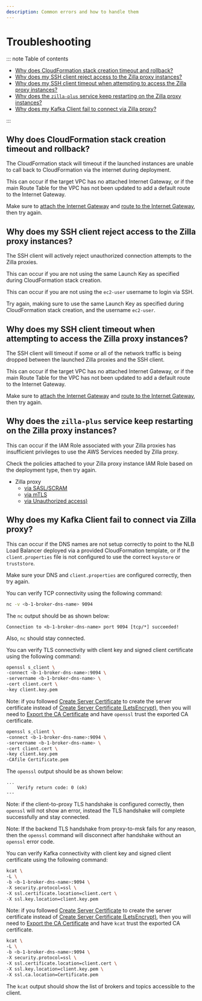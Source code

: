 ```yaml
---
description: Common errors and how to handle them
---
```


# Troubleshooting

::: note Table of contents

- [Why does CloudFormation stack creation timeout and rollback?](#why-does-cloudformation-stack-creation-timeout-and-rollback)
- [Why does my SSH client reject access to the Zilla proxy instances?](#why-does-my-ssh-client-reject-access-to-the-zilla-proxy-instances)
- [Why does my SSH client timeout when attempting to access the Zilla proxy instances?](#why-does-my-ssh-client-timeout-when-attempting-to-access-the-zilla-proxy-instances)
- [Why does the `zilla-plus` service keep restarting on the Zilla proxy instances?](#why-does-the-zilla-plus-service-keep-restarting-on-the-zilla-proxy-instances)
- [Why does my Kafka Client fail to connect via Zilla proxy?](#why-does-my-kafka-client-fail-to-connect-via-zilla-proxy)

:::

## Why does CloudFormation stack creation timeout and rollback?

The CloudFormation stack will timeout if the launched instances are unable to call back to CloudFormation via the internet during deployment.

This can occur if the target VPC has no attached Internet Gateway, or if the main Route Table for the VPC has not been updated to add a default route to the Internet Gateway.

Make sure to [attach the Internet Gateway](./create-vpc.md#attach-the-internet-gateway) and [route to the Internet Gateway](./create-vpc.md#route-to-the-internet-gateway), then try again.

## Why does my SSH client reject access to the Zilla proxy instances?

The SSH client will actively reject unauthorized connection attempts to the Zilla proxies.

This can occur if you are not using the same Launch Key as specified during CloudFormation stack creation.

This can occur if you are not using the `ec2-user` username to login via SSH.

Try again, making sure to use the same Launch Key as specified during CloudFormation stack creation, and the username `ec2-user`.

## Why does my SSH client timeout when attempting to access the Zilla proxy instances?

The SSH client will timeout if some or all of the network traffic is being dropped between the launched Zilla proxies and the SSH client.

This can occur if the target VPC has no attached Internet Gateway, or if the main Route Table for the VPC has not been updated to add a default route to the Internet Gateway.

Make sure to [attach the Internet Gateway](./create-vpc.md#attach-the-internet-gateway) and [route to the Internet Gateway](./create-vpc.md#route-to-the-internet-gateway), then try again.

## Why does the `zilla-plus` service keep restarting on the Zilla proxy instances?

This can occur if the IAM Role associated with your Zilla proxies has insufficient privileges to use the AWS Services needed by Zilla proxy.

Check the policies attached to your Zilla proxy instance IAM Role based on the deployment type, then try again.

- Zilla proxy
  - [via SASL/SCRAM](../amazon-msk/secure-public-access/development.md#create-the-zilla-proxy-iam-security-role)
  - [via mTLS](../amazon-msk/secure-public-access/production.md#create-the-zilla-proxy-iam-security-role)
  - [via Unauthorized access)](../amazon-msk/secure-public-access/production-mutual-tls.md#create-the-zilla-proxy-iam-security-role)

## Why does my Kafka Client fail to connect via Zilla proxy?

This can occur if the DNS names are not setup correctly to point to the NLB Load Balancer deployed via a provided CloudFormation template, or if the `client.properties` file is not configured to use the correct `keystore` or `truststore`.

Make sure your DNS and `client.properties` are configured correctly, then try again.

You can verify TCP connectivity using the following command:

```bash
nc -v <b-1-broker-dns-name> 9094
```

The `nc` output should be as shown below:

```output:no-line-numbers
Connection to <b-1-broker-dns-name> port 9094 [tcp/*] succeeded!
```

Also, `nc` should stay connected.

You can verify TLS connectivity with client key and signed client certificate using the following command:

```bash
openssl s_client \
-connect <b-1-broker-dns-name>:9094 \
-servername <b-1-broker-dns-name> \
-cert client.cert \
-key client.key.pem
```

Note: if you followed [Create Server Certificate](./create-server-certificate-acm.md) to create the server certificate instead of [Create Server Certificate (LetsEncrypt)](./create-server-certificate-letsencrypt.md), then you will need to [Export the CA Certificate](./create-certificate-authority-acm.md#export-the-ca-certificate) and have `openssl` trust the exported CA certificate.

```bash
openssl s_client \
-connect <b-1-broker-dns-name>:9094 \
-servername <b-1-broker-dns-name> \
-cert client.cert \
-key client.key.pem
-CAfile Certificate.pem
```

The `openssl` output should be as shown below:

```output:no-line-numbers
...
    Verify return code: 0 (ok)
---
```

Note: if the client-to-proxy TLS handshake is configured correctly, then `openssl` will not show an error, instead the TLS handshake will complete successfully and stay connected.

Note: If the backend TLS handshake from proxy-to-msk fails for any reason, then the `openssl` command will disconnect after handshake without an `openssl` error code.

You can verify Kafka connectivity with client key and signed client certificate using the following command:

```bash
kcat \
-L \
-b <b-1-broker-dns-name>:9094 \
-X security.protocol=ssl \
-X ssl.certificate.location=client.cert \
-X ssl.key.location=client.key.pem
```

Note: if you followed [Create Server Certificate](./create-server-certificate-acm.md) to create the server certificate instead of [Create Server Certificate (LetsEncrypt)](./create-server-certificate-letsencrypt.md), then you will need to [Export the CA Certificate](./create-certificate-authority-acm.md#export-the-ca-certificate) and have `kcat` trust the exported CA certificate.

```bash
kcat \
-L \
-b <b-1-broker-dns-name>:9094 \
-X security.protocol=ssl \
-X ssl.certificate.location=client.cert \
-X ssl.key.location=client.key.pem \
-X ssl.ca.location=Certificate.pem
```

The `kcat` output should show the list of brokers and topics accessible to the client.
